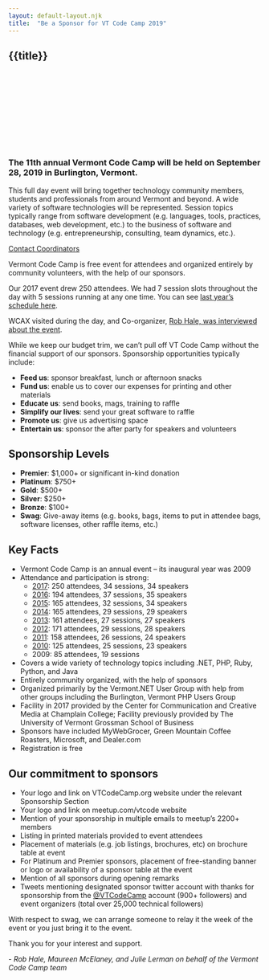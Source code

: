 ```yaml
---
layout: default-layout.njk
title:  "Be a Sponsor for VT Code Camp 2019"
---
```


<section class="main" >
<div class="section-content">

# {{title}}

<div class="landing-image">
    <svg xmlns="http://www.w3.org/2000/svg"  
         xmlns:xlink="http://www.w3.org/1999/xlink"
         aria-label="Woman expressing big thanks">
        <use xlink:href="/assets/undraw-sprites.svg#super-thank-you"></use>
    </svg>
</div>

### The 11th annual Vermont Code Camp will be held on September 28, 2019 in Burlington, Vermont.  

This full day event will bring together technology community members, students and professionals from around Vermont and beyond. A wide variety of software technologies will be represented. Session topics typically range from software development (e.g. languages, tools, practices, databases, web development, etc.) to the business of software and technology (e.g. entrepreneurship, consulting, team dynamics, etc.).

<a href="mailto:team@vtcodecamp.org" class="code cta">
    Contact Coordinators
</a>

Vermont Code Camp is free event for attendees and organized entirely by community volunteers, with the help of our sponsors. 

Our 2017 event drew 250 attendees. We had 7 session slots throughout the day with 5 sessions running at any one time. You can see [last year’s schedule here](https://archive.vtcodecamp.org).


WCAX visited during the day, and Co-organizer, [Rob Hale, was interviewed about the event](http://www.wcax.com/content/news/A-tech-lovers-paradise-445146003.html).

While we keep our budget trim, we can’t pull off VT Code Camp without the financial support of our sponsors. Sponsorship opportunities typically include:

* **Feed us**: sponsor breakfast, lunch or afternoon snacks
* **Fund us**: enable us to cover our expenses for printing and other materials
* **Educate us**: send books, mags, training to raffle
* **Simplify our lives**: send your great software to raffle
* **Promote us**: give us advertising space
* **Entertain us**: sponsor the after party for speakers and volunteers


## Sponsorship Levels

* **Premier**: $1,000+ or significant in-kind donation
* **Platinum**: $750+
* **Gold**: $500+
* **Silver**: $250+
* **Bronze**: $100+
* **Swag**: Give-away items (e.g. books, bags, items to put in attendee bags, software licenses, other raffle items, etc.)  


## Key Facts


* Vermont Code Camp is an annual event – its inaugural year was 2009
* Attendance and participation is strong:
  * [2017](https://archive.vtcodecamp.org/2017): 250 attendees, 34 sessions, 34 speakers
  * [2016](https://archive.vtcodecamp.org/2016): 194 attendees, 37 sessions, 35 speakers
  * [2015](https://archive.vtcodecamp.org/2015): 165 attendees, 32 sessions, 34 speakers
  * [2014](https://archive.vtcodecamp.org/2014): 165 attendees, 29 sessions, 29 speakers
  * [2013](https://archive.vtcodecamp.org/2013): 161 attendees, 27 sessions, 27 speakers
  * [2012](https://archive.vtcodecamp.org/2012): 171 attendees, 29 sessions, 28 speakers
  * [2011](https://archive.vtcodecamp.org/2011): 158 attendees, 26 sessions, 24 speakers
  * [2010](https://archive.vtcodecamp.org/2010): 125 attendees, 25 sessions, 23 speakers
  * 2009: 85 attendees, 19 sessions
* Covers a wide variety of technology topics including .NET, PHP, Ruby, Python, and Java
* Entirely community organized, with the help of sponsors
* Organized primarily by the Vermont.NET User Group with help from other groups including the Burlington, Vermont PHP Users Group
* Facility in 2017 provided by the Center for Communication and Creative Media at Champlain College;  Facility previously provided by The University of Vermont Grossman School of Business
* Sponsors have included MyWebGrocer, Green Mountain Coffee Roasters, Microsoft, and Dealer.com
* Registration is free

## Our commitment to sponsors

* Your logo and link on VTCodeCamp.org website under the relevant Sponsorship Section
* Your logo and link on meetup.com/vtcode website
* Mention of your sponsorship in multiple emails to meetup’s 2200+ members
* Listing in printed materials provided to event attendees
* Placement of materials (e.g. job listings, brochures, etc) on brochure table at event  
* For Platinum and Premier sponsors, placement of free-standing banner or logo or availability of a sponsor table at the event
* Mention of all sponsors during opening remarks
* Tweets mentioning designated sponsor twitter account with thanks for sponsorship from the [@VTCodeCamp](twitter.com/vtcodecamp) account (900+ followers) and event organizers (total over 25,000 technical followers)  

With respect to swag, we can arrange someone to relay it the week of the event or you just bring it to the event.

Thank you for your interest and support.

\- *Rob Hale, Maureen McElaney, and Julie Lerman on behalf of the Vermont Code Camp team*

</div>
</section>